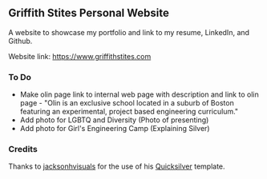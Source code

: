 ## Griffith Stites Personal Website
A website to showcase my portfolio and link to my resume, LinkedIn, and Github.

Website link: https://www.griffithstites.com

### To Do
* Make olin page link to internal web page with description and link to olin page - "Olin is an exclusive school located in a suburb of Boston featuring an experimental, project based engineering curriculum."
* Add photo for LGBTQ and Diversity (Photo of presenting)
* Add photo for Girl's Engineering Camp (Explaining Silver)

### Credits
Thanks to [jacksonhvisuals](https://github.com/jacksonhvisuals) for the use of his [Quicksilver](https://github.com/jacksonhvisuals/quicksilver) template.